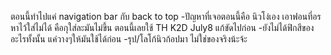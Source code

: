 ตอนนี้ทำไปแค่ navigation bar กับ back to top
  -ปัญหาที่เจอตอนนี้คือ นิวโง่เอง เอาฟอนที่อรหาไว้ใส่ไม่ได้ คือกุใส่ละมันไม่ขึ้น ตอนนี้เลยใช้ TH K2D July8 แก้ขัดไปก่อน
  -ยังไม่ได้ฟิกสีของอะไรทั้งนั้น แค่วางๆให้มันใช้ได้ก่อน
  -รุป/โลโก้นิวก้อปมา ไม่ใช่ของจริงน้ะจ้ะ
